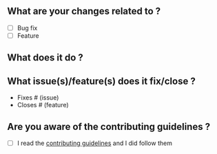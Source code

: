 ## What are your changes related to ?
- [ ] Bug fix
- [ ] Feature 

## What does it do ?
<!-- Describe thoroughly the changes you made -->

## What issue(s)/feature(s) does it fix/close ?
 - Fixes # (issue)
 - Closes # (feature)
 
 ## Are you aware of the contributing guidelines ?
 - [ ] I read the [contributing guidelines](https://github.com/atrax-dev/synaptic-anki-theme/blob/master/CONTRIBUTING.md) and I did follow them

